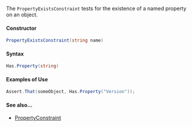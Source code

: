 The `PropertyExistsConstraint` tests for the existence of a named property on an object.

#### Constructor

```csharp
PropertyExistsConstraint(string name)
```

#### Syntax

```csharp
Has.Property(string)
```

#### Examples of Use

```csharp
Assert.That(someObject, Has.Property("Version"));
```

#### See also...
 * [PropertyConstraint](PropertyConstraint.md)

